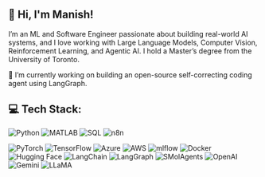 ## 👋 Hi, I'm Manish!

I’m an ML and Software Engineer passionate about building real-world AI systems, and I love working with Large Language Models, Computer Vision, Reinforcement Learning, and Agentic AI. I hold a Master’s degree from the University of Toronto.

🔭 I’m currently working on building an open-source self-correcting coding agent using LangGraph.

## 💻 Tech Stack:
![Python](https://img.shields.io/badge/python-3670A0?style=for-the-badge&logo=python&logoColor=ffdd54)
![MATLAB](https://img.shields.io/badge/MATLAB-%23e37925.svg?style=for-the-badge&logo=mathworks&logoColor=white)
![SQL](https://img.shields.io/badge/SQL-%2300748F.svg?style=for-the-badge&logo=postgresql&logoColor=white)
![n8n](https://img.shields.io/badge/n8n-%23EF476F.svg?style=for-the-badge&logo=n8n&logoColor=white)

![PyTorch](https://img.shields.io/badge/PyTorch-%23EE4C2C.svg?style=for-the-badge&logo=PyTorch&logoColor=white) 
![TensorFlow](https://img.shields.io/badge/TensorFlow-%23FF6F00.svg?style=for-the-badge&logo=TensorFlow&logoColor=white) 
![Azure](https://img.shields.io/badge/azure-%230072C6.svg?style=for-the-badge&logo=microsoftazure&logoColor=white) 
![AWS](https://img.shields.io/badge/AWS-%23FF9900.svg?style=for-the-badge&logo=amazon-aws&logoColor=white) 
![mlflow](https://img.shields.io/badge/mlflow-%23d9ead3.svg?style=for-the-badge&logo=numpy&logoColor=blue) 
![Docker](https://img.shields.io/badge/docker-%230db7ed.svg?style=for-the-badge&logo=docker&logoColor=white) 
![Hugging Face](https://img.shields.io/badge/HuggingFace-%23FFB000.svg?style=for-the-badge&logo=huggingface&logoColor=white) 
![LangChain](https://img.shields.io/badge/LangChain-%2300BFFF.svg?style=for-the-badge&logo=langchain&logoColor=white)
![LangGraph](https://img.shields.io/badge/LangGraph-%23A020F0.svg?style=for-the-badge&logo=langgraph&logoColor=white)
![SMolAgents](https://img.shields.io/badge/SMolAgents-%2300CED1.svg?style=for-the-badge&logo=smolagents&logoColor=white)
![OpenAI](https://img.shields.io/badge/OpenAI-%2300A67E.svg?style=for-the-badge&logo=openai&logoColor=white)
![Gemini](https://img.shields.io/badge/Gemini-%230052CE.svg?style=for-the-badge&logo=google&logoColor=white)
![LLaMA](https://img.shields.io/badge/LLaMA-%23FF69B4.svg?style=for-the-badge&logo=meta&logoColor=white)
